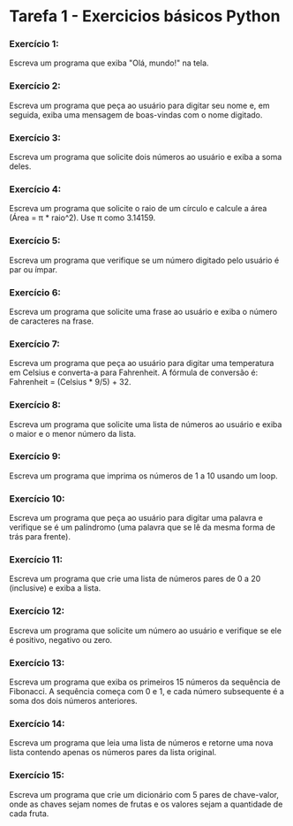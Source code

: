 # Tarefa 1 - Exercicios básicos Python
 
### Exercício 1:
Escreva um programa que exiba "Olá, mundo!" na tela.

### Exercício 2:
Escreva um programa que peça ao usuário para digitar seu nome e, em seguida, exiba uma mensagem de boas-vindas com o nome digitado.

### Exercício 3:
Escreva um programa que solicite dois números ao usuário e exiba a soma deles.

### Exercício 4:
Escreva um programa que solicite o raio de um círculo e calcule a área (Área = π * raio^2). Use π como 3.14159.

### Exercício 5:
Escreva um programa que verifique se um número digitado pelo usuário é par ou ímpar.

### Exercício 6:
Escreva um programa que solicite uma frase ao usuário e exiba o número de caracteres na frase.

### Exercício 7:
Escreva um programa que peça ao usuário para digitar uma temperatura em Celsius e converta-a para Fahrenheit. A fórmula de conversão é: Fahrenheit = (Celsius * 9/5) + 32.

### Exercício 8:
Escreva um programa que solicite uma lista de números ao usuário e exiba o maior e o menor número da lista.

### Exercício 9:
Escreva um programa que imprima os números de 1 a 10 usando um loop.

### Exercício 10:
Escreva um programa que peça ao usuário para digitar uma palavra e verifique se é um palíndromo (uma palavra que se lê da mesma forma de trás para frente).

### Exercício 11:
Escreva um programa que crie uma lista de números pares de 0 a 20 (inclusive) e exiba a lista.

### Exercício 12:
Escreva um programa que solicite um número ao usuário e verifique se ele é positivo, negativo ou zero.

### Exercício 13:
Escreva um programa que exiba os primeiros 15 números da sequência de Fibonacci. A sequência começa com 0 e 1, e cada número subsequente é a soma dos dois números anteriores.

### Exercício 14:
Escreva um programa que leia uma lista de números e retorne uma nova lista contendo apenas os números pares da lista original.

### Exercício 15:
Escreva um programa que crie um dicionário com 5 pares de chave-valor, onde as chaves sejam nomes de frutas e os valores sejam a quantidade de cada fruta.
